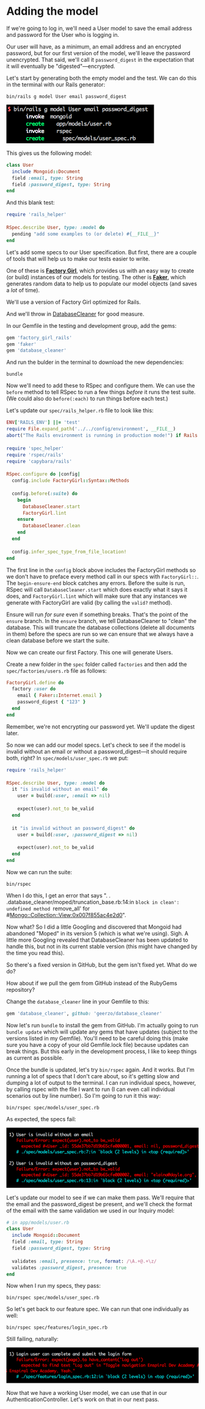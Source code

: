 # Adding the model

If we're going to log in, we'll need a User model to save the email address and password for the User who is logging in.

Our user will have, as a minimum, an email address and an encrypted password, but for our first version of the model, we'll leave the password unencrypted. That said, we'll call it `password_digest` in the expectation that it will eventually be "digested"&mdash;encrypted.

Let's start by generating both the empty model and the test. We can do this in the terminal with our Rails generator:

```
bin/rails g model User email password_digest
```

![Genarating the User model](/images/generate-mongoid-user.png)

This gives us the following model:

```ruby
class User
  include Mongoid::Document
  field :email, type: String
  field :password_digest, type: String
end
```

And this blank test:

```ruby
require 'rails_helper'

RSpec.describe User, type: :model do
  pending "add some examples to (or delete) #{__FILE__}"
end
```

Let's add some specs to our User specification. But first, there are a couple of tools that will help us to make our tests easier to write.

One of these is [**Factory Girl**](https://github.com/thoughtbot/factory_girl), which provides us with an easy way to create (or build) instances of our models for testing. The other is [**Faker**](https://github.com/stympy/faker), which generates random data to help us to populate our model objects (and saves a *lot* of time).

We'll use a version of Factory Girl optimized for Rails.

And we'll throw in [DatabaseCleaner](https://github.com/DatabaseCleaner/database_cleaner) for good measure.

In our Gemfile in the testing and development group, add the gems:

```ruby
gem 'factory_girl_rails'
gem 'faker'
gem 'database_cleaner'
```

And run the bulder in the terminal to download the new dependencies:

```
bundle
```

Now we'll need to add these to RSpec and configure them. We can use the
`before` method to tell RSpec to run a few things *before* it runs the test suite. (We could also do `before(:each)` to run things before each test.)

Let's update our `spec/rails_helper.rb` file to look like this:

```ruby
ENV['RAILS_ENV'] ||= 'test'
require File.expand_path('../../config/environment', __FILE__)
abort("The Rails environment is running in production mode!") if Rails.env.production?

require 'spec_helper'
require 'rspec/rails'
require 'capybara/rails'

RSpec.configure do |config|
  config.include FactoryGirl::Syntax::Methods

  config.before(:suite) do
    begin
      DatabaseCleaner.start
      FactoryGirl.lint
    ensure
      DatabaseCleaner.clean
    end
  end

  config.infer_spec_type_from_file_location!
end
```

The first line in the `config` block above includes the FactoryGirl methods so we don't have to preface every method call in our specs with `FactoryGirl::`.  The `begin-ensure-end` block catches any errors. Before the suite is run, RSpec will call `DatabaseCleaner.start` which does exactly what it says it does, and `FactoryGirl.lint` which will make sure that any instances we generate with FactoryGirl are valid (by calling the `valid?` method).

Ensure will run *for sure* even if something breaks. That's the point of the `ensure` branch. In the `ensure` branch, we tell DatabaseCleaner to "clean" the database. This will truncate the database collections (delete all documents in them) before the specs are run so we can ensure that we always have a clean database before we start the suite.

Now we can create our first Factory. This one will generate Users.

Create a new folder in the `spec` folder called `factories` and then add the `spec/factories/users.rb` file as follows:

```ruby
FactoryGirl.define do
  factory :user do
    email { Faker::Internet.email }
    password_digest { "123" }
  end
end
```

Remember, we're not encrypting our password yet. We'll update the digest later.

So now we can add our model specs. Let's check to see if the model is invalid without an email or without a password_digest&mdash;it should require both, right? In `spec/models/user_spec.rb` we put:

```ruby
require 'rails_helper'

RSpec.describe User, type: :model do
  it "is invalid without an email" do
    user = build(:user, :email => nil)

    expect(user).not_to be_valid
  end

  it "is invalid without an password_digest" do
    user = build(:user, :password_digest => nil)

    expect(user).not_to be_valid
  end
end
```

Now we can run the suite:

```
bin/rspec
```

When I do this, I get an error that says ". . .database_cleaner/moped/truncation_base.rb:14:in `block in clean': undefined method `remove_all' for #<Mongo::Collection::View:0x007f855ac4e2d0>".

Now what? So I did a little Googling and discovered that Mongoid had abandoned "Moped" in its version 5 (which is what we're using). Sigh. A little more Googling revealed that DatabaseCleaner has been updated to handle this, but not in its current stable version (this might have changed by the time you read this).

So there's a fixed version in GitHub, but the gem isn't fixed yet. What do we do?

How about if we pull the gem from GitHub instead of the RubyGems repository?

Change the `database_cleaner` line in your Gemfile to this:

```ruby
gem 'database_cleaner', github: 'geerzo/database_cleaner'
```

Now let's run `bundle` to install the gem from GitHub. I'm actually going to run `bundle update` which will update any gems that have updates (subject to the versions listed in my Gemfile). You'll need to be careful doing this (make sure you have a copy of your old Gemfile.lock file) because updates can break things. But this early in the development process, I like to keep things as current as possible.

Once the bundle is updated, let's try `bin/rspec` again. And it works. But I'm running a lot of specs that I don't care about, so it's getting slow and dumping a lot of output to the terminal. I can run individual specs, however, by calling rspec with the file I want to run (I can even call individual scenarios out by line number). So I'm going to run it this way:

```
bin/rspec spec/models/user_spec.rb
```

As expected, the specs fail:

![User model specs fail](/images/user-model-specs-fail.png)

Let's update our model to see if we can make them pass. We'll require that the email and the password_digest be present, and we'll check the format of the email with the same validation we used in our Inquiry model:

```ruby
# in app/models/user.rb
class User
  include Mongoid::Document
  field :email, type: String
  field :password_digest, type: String

  validates :email, presence: true, format: /\A.+@.+\z/
  validates :password_digest, presence: true
end
```

Now when I run my specs, they pass:

```
bin/rspec spec/models/user_spec.rb
```

So let's get back to our feature spec. We can run that one individually as well:

```
bin/rspec spec/features/login_spec.rb
```

Still failing, naturally:

![Login spec still failing](/images/login-spec-still-failing.png)

Now that we have a working User model, we can use that in our AuthenticationController. Let's work on that in our next pass.
